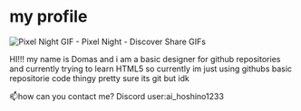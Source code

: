 # my profile
![Pixel Night GIF - Pixel Night - Discover   Share GIFs](https://github.com/Domasp1/Domasp1/assets/137695532/7213526e-1757-4e97-9400-006002f79a2d)

HI!!! my name is Domas and i am a basic designer for github repositories and currently trying to learn HTML5 so currently im just using githubs basic repositorie code thingy
pretty sure its git but idk

📫how can you contact me?
Discord user:ai_hoshino1233
